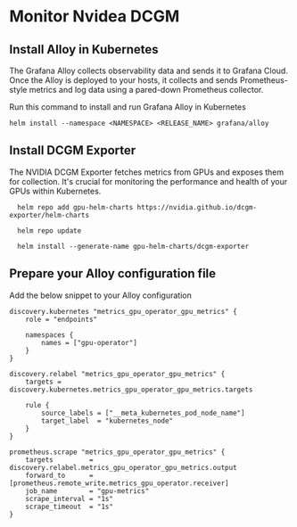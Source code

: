 # Monitor Nvidea DCGM

## Install Alloy in Kubernetes

The Grafana Alloy collects observability data and sends it to Grafana Cloud. Once the Alloy is deployed to your hosts, it collects and sends Prometheus-style metrics and log data using a pared-down Prometheus collector.

Run this command to install and run Grafana Alloy in Kubernetes

```
helm install --namespace <NAMESPACE> <RELEASE_NAME> grafana/alloy
```

## Install DCGM Exporter   

The NVIDIA DCGM Exporter fetches metrics from GPUs and exposes them for collection. It's crucial for monitoring the performance and health of your GPUs within Kubernetes.

```
  helm repo add gpu-helm-charts https://nvidia.github.io/dcgm-exporter/helm-charts

  helm repo update

  helm install --generate-name gpu-helm-charts/dcgm-exporter
```

## Prepare your Alloy configuration file

Add the below snippet to your Alloy configuration
    
```alloy  
discovery.kubernetes "metrics_gpu_operator_gpu_metrics" {
	role = "endpoints"

	namespaces {
		names = ["gpu-operator"]
	}
}

discovery.relabel "metrics_gpu_operator_gpu_metrics" {
	targets = discovery.kubernetes.metrics_gpu_operator_gpu_metrics.targets

	rule {
		source_labels = ["__meta_kubernetes_pod_node_name"]
		target_label  = "kubernetes_node"
	}
}

prometheus.scrape "metrics_gpu_operator_gpu_metrics" {
	targets         = discovery.relabel.metrics_gpu_operator_gpu_metrics.output
	forward_to      = [prometheus.remote_write.metrics_gpu_operator.receiver]
	job_name        = "gpu-metrics"
	scrape_interval = "1s"
	scrape_timeout  = "1s"
}
```
